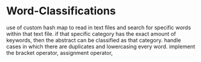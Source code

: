 # Word-Classifications
use of custom hash map to read in text files and search for specific words within that text file. if that specific category has the exact amount of keywords, then the abstract can be classified as that category. handle cases in which there are duplicates and lowercasing every word. implement the bracket operator, assignment operator,
